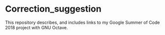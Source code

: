 # Correction_suggestion
This repository describes, and includes links to my Google Summer of Code 2018 project with GNU Octave.
